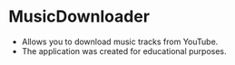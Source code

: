 # MusicDownloader

- Allows you to download music tracks from YouTube. 
- The application was created for educational purposes.

